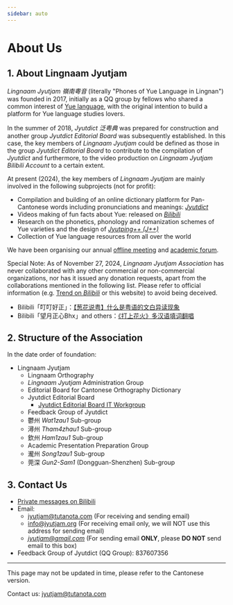 ```yaml
---
sidebar: auto
---
```


# About Us
## 1. About Lingnaam Jyutjam

*Lingnaam Jyutjam 嶺南粵音* (literally "Phones of Yue Language in Lingnan") was founded in 2017, initially as a QQ group by fellows who shared a common interest of [Yue language](https://en.wikipedia.org/wiki/Yue_Chinese), with the original intention to build a platform for Yue language studies lovers.

In the summer of 2018, *Jyutdict 泛粤典* was prepared for construction and another group *Jyutdict Editorial Board* was subsequently established. In this case, the key members of *Lingnaam Jyutjam* could be defined as those in the group *Jyutdict Editorial Board* to contribute to the compilation of *Jyutdict* and furthermore, to the video production on *Lingnaam Jyutjam Bilibili Account* to a certain extent.

At present (2024), the key members of *Lingnaam Jyutjam* are mainly involved in the following subprojects (not for profit):

- Compilation and building of an online dictionary platform for Pan-Cantonese words including pronunciations and meanings: *[Jyutdict](/en/jyutdict-android/)*
- Videos making of fun facts about Yue: released on *[Bilibili](https://space.bilibili.com/410568594)*
- Research on the phonetics, phonology and romanization schemes of Yue varieties and the design of *[Jyutping++ (J++)](/en/j++/)*
- Collection of Yue language resources from all over the world

We have been organising our annual [offline meeting](/en/pan-cantonese-offline-meeting/) and [academic forum](/en/folisc/).

Special Note: As of November 27, 2024, *Lingnaam Jyutjam Association* has never collaborated with any other commercial or non-commercial organizations, nor has it issued any donation requests, apart from the collaborations mentioned in the following list. Please refer to official information (e.g. [Trend on *Bilibili*](https://space.bilibili.com/410568594/dynamic) or this website) to avoid being deceived.

- Bilibili「叮叮好正」：[【葱花说粤】什么是粤语的文白异读现象](https://www.bilibili.com/video/BV1ji4y1L7W6)
- Bilibili「望月正心Bhx」and others：[《打上花火》多汉语填词翻唱](https://www.bilibili.com/video/BV1bN411B7DB)

## 2. Structure of the Association

In the date order of foundation:

- Lingnaam Jyutjam
    - Lingnaam Orthography
    - *Lingnaam Jyutjam* Administration Group
    - Editorial Board for Cantonese Orthography Dictionary
    - Jyutdict Editorial Board
        - [Jyutdict Editorial Board IT Workgroup](https://github.com/JyutdictEB)
    - Feedback Group of Jyutdict
    - 鬱州 *Wat1zau1* Sub-group
    - 潯州 *Tham4zhau1* Sub-group
    - 欽州 *Ham1zau1* Sub-group
    - Academic Presentation Preparation Group
    - 瀧州 *Song1zau1* Sub-group
    - 莞深 *Gun2-Sam1* (Dongguan-Shenzhen) Sub-group

## 3. Contact Us

- [Private messages on Bilibili](https://space.bilibili.com/410568594)
- Email:
    - jyutjam@tutanota.com (For receiving and sending email)
    - info@jyutjam.org (For receiving email only, we will NOT use this address for sending email)
    - *jyutjam@gmail.com* (For sending email **ONLY**, please **DO NOT** send email to this box)
- Feedback Group of Jyutdict (QQ Group): 837607356

---

This page may not be updated in time, please refer to the Cantonese version.

Contact us: jyutjam@tutanota.com
